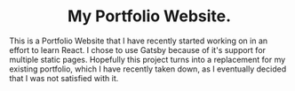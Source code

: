 <h1 align="center">My Portfolio Website.</h1>

<p align="center">

This is a Portfolio Website that I have recently started working on in an effort to learn React. I chose to use Gatsby because of it's support for multiple static pages. Hopefully this project turns into a replacement for my existing portfolio, which I have recently taken
down, as I eventually decided that I was not satisfied with it.

</p>